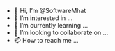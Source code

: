 - 👋 Hi, I’m @SoftwareMhat
- 👀 I’m interested in ...
- 🌱 I’m currently learning ...
- 💞️ I’m looking to collaborate on ...
- 📫 How to reach me ...

<!---
SoftwareMhat/SoftwareMhat is a ✨ special ✨ repository because its `README.md` (this file) appears on your GitHub profile.
You can click the Preview link to take a look at your changes.
--->
